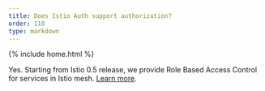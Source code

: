 ```yaml
---
title: Does Istio Auth support authorization?
order: 110
type: markdown
---
```

{% include home.html %}

Yes. Starting from Istio 0.5 release, we provide Role Based Access Control for services in Istio mesh. [Learn more]({{home}}/docs/concepts/security/rbac.html).
